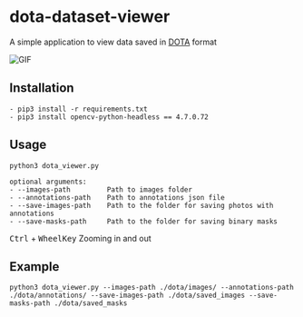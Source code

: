# dota-dataset-viewer

A simple application to view data saved in [DOTA](https://captain-whu.github.io/DOTA/dataset.html) format

![GIF](https://github.com/Skwarson96/dota-dataset-viewer/blob/readme_and_refactor/assets/dota_viewer.gif)

## Installation
``` 
- pip3 install -r requirements.txt
- pip3 install opencv-python-headless == 4.7.0.72 
```

## Usage
```
python3 dota_viewer.py

optional arguments:
- --images-path         Path to images folder
- --annotations-path    Path to annotations json file
- --save-images-path    Path to the folder for saving photos with annotations
- --save-masks-path     Path to the folder for saving binary masks
```
<kbd>Ctrl</kbd> + <kbd>WheelKey</kbd> Zooming in and out

## Example
```
python3 dota_viewer.py --images-path ./dota/images/ --annotations-path ./dota/annotations/ --save-images-path ./dota/saved_images --save-masks-path ./dota/saved_masks
```
